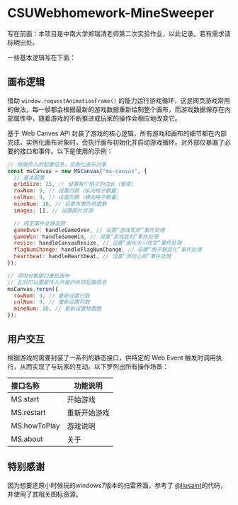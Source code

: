 # CSUWebhomework-MineSweeper

写在前面：本项目是中南大学郑瑞清老师第二次实验作业，以此记录。若有需求请标明出处。

一些基本逻辑写在下面：

## 画布逻辑

借助 `window.requestAnimationFrame()` 的能力运行游戏循环，这是网页游戏常用的做法，每一帧都会根据最新的游戏数据重新绘制整个画布，而游戏数据保存在内部属性中，随着游戏的不断推进或玩家的操作会相应地改变它。

基于 Web Canves API 封装了游戏的核心逻辑，所有游戏和画布的细节都在内部完成，实例化画布对象时，会执行画布初始化并启动游戏循环。对外部仅暴漏了必要的接口和事件。以下是使用的示例：

```javascript
// 根据传入的配置信息，实例化画布对象
const msCanvas = new MSCanvas("ms-canvas", {
  // 基本配置
  gridSize: 25, // 设置每个格子的边长（像素）
  rowNum: 9, // 设置行数（纵向格子数量）
  colNum: 9, // 设置列数（横向格子数量）
  mineNum: 10, // 设置布置的地雷数
  images: [], // 设置图片资源

  // 绑定事件处理函数
  gameOver: handleGameOver, // 设置“游戏失败”事件处理
  gameWin: handleGameWin, // 设置“游戏胜利”事件处理
  resize: handleCanvasResize, // 设置“画布大小改变”事件处理
  flagNumChange: handleFlagNumChange, // 设置“旗子数变化”事件处理
  heartbeat: handleHeartbeat, // 设置“游戏心跳”事件处理
});

// 调用对象接口重启画布
// 此时可以重新传入所需的各项配置信息
msCanvas.rerun({
  rowNum: 9, // 重新设置行数
  colNum: 9, // 重新设置列数
  mineNum: 10, // 重新设置地雷数
});
```

## 用户交互

根据游戏的需要封装了一系列的静态接口，供特定的 Web Event 触发时调用执行，从而实现了与玩家的互动。以下罗列出所有操作场景：

| 接口名称     | 功能说明     |
| :----------- | ------------ |
| MS.start     | 开始游戏     |
| MS.restart   | 重新开始游戏 |
| MS.howToPlay | 游戏说明     |
| MS.about     | 关于         |

## 特别感谢

因为想要还原小时候玩的windows7版本的扫雷界面，参考了 [@liusaint](https://github.com/liusaint)的代码，并使用了其相关图标资源。